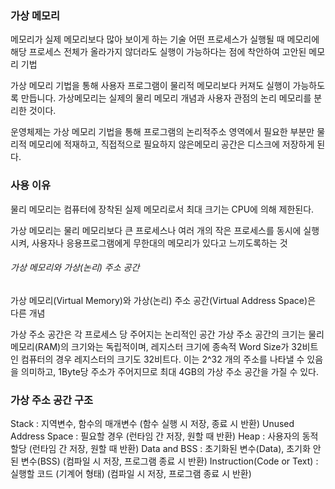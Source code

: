 ### 가상 메모리
메모리가 실제 메모리보다 많아 보이게 하는 기술 
어떤 프로세스가 실행될 때 메모리에 해당 프로세스 전체가 올라가지 않더라도 실행이 가능하다는 점에 착안하여 고안된 메모리 기법

가상 메모리 기법을 통해 사용자 프로그램이 물리적 메모리보다 커져도 실행이 가능하도록 만듭니다. 가상메모리는 실제의 물리 메모리 개념과 사용자 관점의 논리 메모리를 분리한 것이다.

운영체제는 가상 메모리 기법을 통해 프로그램의 논리적주소 영역에서 필요한 부분만 물리적 메모리에 적재하고, 직접적으로 필요하지 않은메모리 공간은 디스크에 저장하게 된다.


### 사용 이유
물리 메모리는 컴퓨터에 장착된 실제 메모리로서 최대 크기는 CPU에 의해 제한된다. 

가상 메모리는 물리 메모리보다 큰 프로세스나 여러 개의 작은 프로세스를 동시에 실행시켜, 사용자나 응용프로그램에게 무한대의 메모리가 있다고 느끼도록하는 것
 

###### 가상 메모리와 가상(논리) 주소 공간
가상 메모리(Virtual Memory)와 가상(논리) 주소 공간(Virtual Address Space)은 다른 개념

가상 주소 공간은 각 프로세스 당 주어지는 논리적인 공간
가상 주소 공간의 크기는 물리 메모리(RAM)의 크기와는 독립적이며, 레지스터 크기에 종속적
Word Size가 32비트인 컴퓨터의 경우 레지스터의 크기도 32비트다.
이는 2^32 개의 주소를 나타낼 수 있음을 의미하고,
1Byte당 주소가 주어지므로 최대 4GB의 가상 주소 공간을 가질 수 있다.


### 가상 주소 공간 구조

Stack : 지역변수, 함수의 매개변수 (함수 실행 시 저장, 종료 시 반환)
Unused Address Space : 필요할 경우 (런타임 간 저장, 원할 때 반환)
Heap : 사용자의 동적 할당 (런타임 간 저장, 원할 때 반환)
Data and BSS : 초기화된 변수(Data), 초기화 안 된 변수(BSS) (컴파일 시 저장, 프로그램 종료 시 반환)
Instruction(Code or Text) : 실행할 코드 (기계어 형태) (컴파일 시 저장, 프로그램 종료 시 반환)